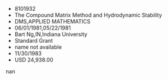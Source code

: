 
* 8101932
* The Compound Matrix Method and Hydrodynamic Stability
* DMS,APPLIED MATHEMATICS
* 06/01/1981,05/22/1981
* Bart Ng,IN,Indiana University
* Standard Grant
*   name not available
* 11/30/1983
* USD 24,938.00

nan
